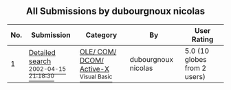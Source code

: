 ﻿<div align="center">

## All Submissions by dubourgnoux nicolas

</div>

No.  | Submission | Category | By   | User Rating
---- | ---------- | -------- | ---- | -----------
1 | [Detailed search<br /><sup>2002-04-15 21:18:30</sup>](https://github.com/Planet-Source-Code/dubourgnoux-nicolas-detailed-search__1-33839) | [OLE/ COM/ DCOM/ Active\-X<br /><sup>Visual Basic</sup>](../ByCategory/ole-com-dcom-active-x__1-29.md) | dubourgnoux nicolas | 5.0 (10 globes from 2 users)
